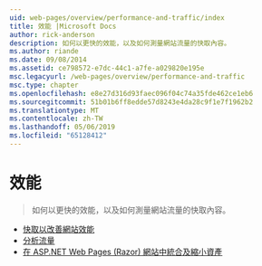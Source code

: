 ```yaml
---
uid: web-pages/overview/performance-and-traffic/index
title: 效能 |Microsoft Docs
author: rick-anderson
description: 如何以更快的效能，以及如何測量網站流量的快取內容。
ms.author: riande
ms.date: 09/08/2014
ms.assetid: ce798572-e7dc-44c1-a7fe-a029820e195e
msc.legacyurl: /web-pages/overview/performance-and-traffic
msc.type: chapter
ms.openlocfilehash: e8e27d316d93faec096f04c74a35fde462ce1eb6
ms.sourcegitcommit: 51b01b6ff8edde57d8243e4da28c9f1e7f1962b2
ms.translationtype: MT
ms.contentlocale: zh-TW
ms.lasthandoff: 05/06/2019
ms.locfileid: "65128412"
---
```

# <a name="performance"></a>效能

> 如何以更快的效能，以及如何測量網站流量的快取內容。

- [快取以改善網站效能](15-caching-to-improve-the-performance-of-your-website.md)
- [分析流量](14-analyzing-traffic.md)
- [在 ASP.NET Web Pages (Razor) 網站中統合及縮小資產](bundling-and-minifying-assets-in-an-aspnet-web-pages-razor-site.md)
